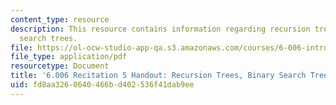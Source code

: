 ```yaml
---
content_type: resource
description: This resource contains information regarding recursion trees, binary
  search trees.
file: https://ol-ocw-studio-app-qa.s3.amazonaws.com/courses/6-006-introduction-to-algorithms-fall-2011/fd8aa3260640466bd402536f41dab9ee_MIT6_006F11_rec05_handout.pdf
file_type: application/pdf
resourcetype: Document
title: '6.006 Recitation 5 Handout: Recursion Trees, Binary Search Trees'
uid: fd8aa326-0640-466b-d402-536f41dab9ee
---
```

